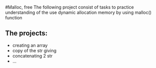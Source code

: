 #Malloc, free
The following project consist of tasks to practice understanding of the use dynamic allocation memory by using malloc() function
## The projects:
- creating an array
- copy of the str giving 
- concatenating 2 str 
- ...

